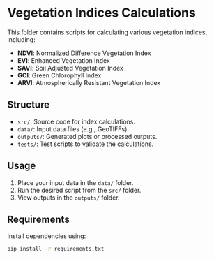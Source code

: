 # Vegetation Indices Calculations

This folder contains scripts for calculating various vegetation indices, including:

- **NDVI**: Normalized Difference Vegetation Index
- **EVI**: Enhanced Vegetation Index
- **SAVI**: Soil Adjusted Vegetation Index
- **GCI**: Green Chlorophyll Index
- **ARVI**: Atmospherically Resistant Vegetation Index

## Structure
- `src/`: Source code for index calculations.
- `data/`: Input data files (e.g., GeoTIFFs).
- `outputs/`: Generated plots or processed outputs.
- `tests/`: Test scripts to validate the calculations.

## Usage
1. Place your input data in the `data/` folder.
2. Run the desired script from the `src/` folder.
3. View outputs in the `outputs/` folder.

## Requirements
Install dependencies using:
```bash
pip install -r requirements.txt
